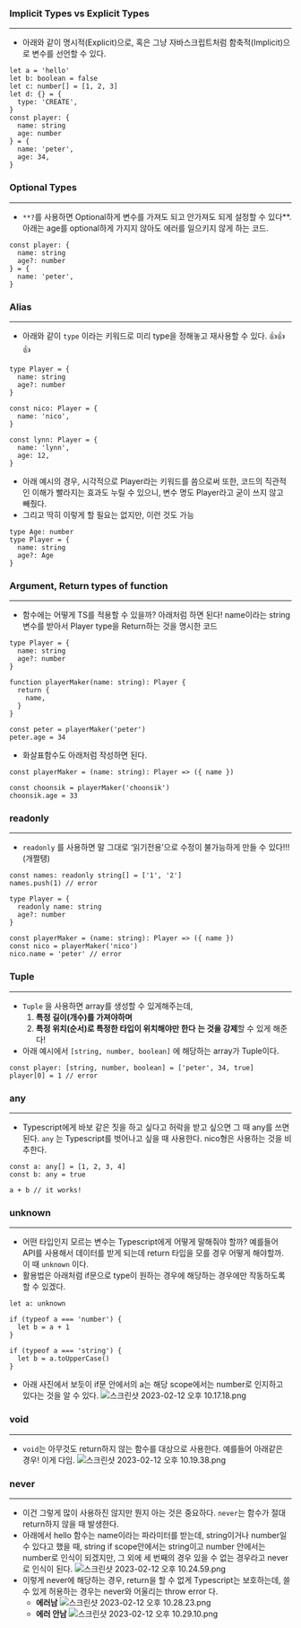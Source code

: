 ### Implicit Types vs Explicit Types

---

- 아래와 같이 명시적(Explicit)으로, 혹은 그냥 자바스크립트처럼 함축적(Implicit)으로 변수를 선언할 수 있다.

```tsx
let a = 'hello'
let b: boolean = false
let c: number[] = [1, 2, 3]
let d: {} = {
  type: 'CREATE',
}
const player: {
  name: string
  age: number
} = {
  name: 'peter',
  age: 34,
}
```

### Optional Types

---

- `**?`를 사용하면 Optional하게 변수를 가져도 되고 안가져도 되게 설정할 수 있다\*\*. 아래는 age를 optional하게 가지지 않아도 에러를 일으키지 않게 하는 코드.

```tsx
const player: {
  name: string
  age?: number
} = {
  name: 'peter',
}
```

### Alias

---

- 아래와 같이 `type` 이라는 키워드로 미리 type을 정해놓고 재사용할 수 있다. 👍👍👍

```tsx
type Player = {
  name: string
  age?: number
}

const nico: Player = {
  name: 'nico',
}

const lynn: Player = {
  name: 'lynn',
  age: 12,
}
```

- 아래 예시의 경우, 시각적으로 Player라는 키워드를 씀으로써 또한, 코드의 직관적인 이해가 빨라지는 효과도 누릴 수 있으니, 변수 명도 Player라고 굳이 쓰지 않고 빼줬다.
- 그리고 딱히 이렇게 할 필요는 없지만, 이런 것도 가능

```tsx
type Age: number
type Player = {
  name: string
  age?: Age
}
```

### Argument, Return types of function

---

- 함수에는 어떻게 TS를 적용할 수 있을까? 아래처럼 하면 된다! name이라는 string 변수를 받아서 Player type을 Return하는 것을 명시한 코드

```tsx
type Player = {
  name: string
  age?: number
}

function playerMaker(name: string): Player {
  return {
    name,
  }
}

const peter = playerMaker('peter')
peter.age = 34
```

- 화살표함수도 아래처럼 작성하면 된다.

```tsx
const playerMaker = (name: string): Player => ({ name })

const choonsik = playerMaker('choonsik')
choonsik.age = 33
```

### readonly

---

- `readonly` 를 사용하면 말 그대로 ‘읽기전용’으로 수정이 불가능하게 만들 수 있다!!! (개쩔탱)

```tsx
const names: readonly string[] = ['1', '2']
names.push(1) // error

type Player = {
  readonly name: string
  age?: number
}

const playerMaker = (name: string): Player => ({ name })
const nico = playerMaker('nico')
nico.name = 'peter' // error
```

### Tuple

---

- `Tuple` 을 사용하면 array를 생성할 수 있게해주는데,
  1. **특정 길이(개수)를 가져야하며**
  2. **특정 위치(순서)로 특정한 타입이 위치해야만 한다**
     **는 것을 강제**할 수 있게 해준다!
- 아래 예시에서 `[string, number, boolean]` 에 해당하는 array가 Tuple이다.

```tsx
const player: [string, number, boolean] = ['peter', 34, true]
player[0] = 1 // error
```

### any

---

- Typescript에게 바보 같은 짓을 하고 싶다고 허락을 받고 싶으면 그 때 any를 쓰면 된다. `any` 는 Typescript를 벗어나고 싶을 때 사용한다. nico형은 사용하는 것을 비추한다.

```tsx
const a: any[] = [1, 2, 3, 4]
const b: any = true

a + b // it works!
```

### unknown

---

- 어떤 타입인지 모르는 변수는 Typescript에게 어떻게 말해줘야 할까? 예를들어 API를 사용해서 데이터를 받게 되는데 return 타입을 모를 경우 어떻게 해야할까. 이 때 `unknown` 이다.
- 활용법은 아래처럼 if문으로 type이 원하는 경우에 해당하는 경우에만 작동하도록 할 수 있겠다.

```tsx
let a: unknown

if (typeof a === 'number') {
  let b = a + 1
}

if (typeof a === 'string') {
  let b = a.toUpperCase()
}
```

- 아래 사진에서 보듯이 if문 안에서의 a는 해당 scope에서는 number로 인지하고 있다는 것을 알 수 있다.
  ![스크린샷 2023-02-12 오후 10.17.18.png](../img/type_1.png)

### void

---

- `void`는 아무것도 return하지 않는 함수를 대상으로 사용한다. 예를들어 아래같은 경우! 이게 다임.
  ![스크린샷 2023-02-12 오후 10.19.38.png](../img/type_2.png)

### never

---

- 이건 그렇게 많이 사용하진 않지만 뭔지 아는 것은 중요하다. `never`는 함수가 절대 return하지 않을 때 발생한다.
- 아래에서 hello 함수는 name이라는 파라미터를 받는데, string이거나 number일 수 있다고 했을 때, string if scope안에서는 string이고 number 안에서는 number로 인식이 되겠지만, 그 외에 세 번째의 경우 있을 수 없는 경우라고 never로 인식이 된다.
  ![스크린샷 2023-02-12 오후 10.24.59.png](../img/type_3.png)
- 이렇게 never에 해당하는 경우, return을 할 수 없게 Typescript는 보호하는데, 쓸 수 있게 허용하는 경우는 never와 어울리는 throw error 다.
  - **에러남**
    ![스크린샷 2023-02-12 오후 10.28.23.png](../img/type_4.png)
  - **에러 안남**
    ![스크린샷 2023-02-12 오후 10.29.10.png](../img/type_5.png)

